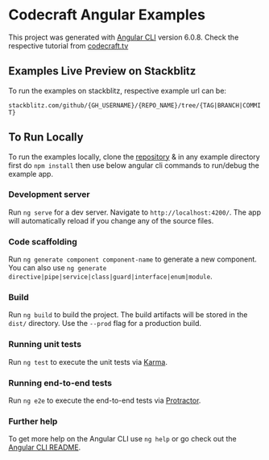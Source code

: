 # Codecraft Angular Examples 

This project was generated with [Angular CLI](https://github.com/angular/angular-cli) version 6.0.8. Check the respective tutorial from [codecraft.tv](https://codecraft.tv/courses/angular/)

## Examples Live Preview on Stackblitz

To run the examples on stackblitz, respective example url can be:

`stackblitz.com/github/{GH_USERNAME}/{REPO_NAME}/tree/{TAG|BRANCH|COMMIT}`

## To Run Locally

To run the examples locally, clone the [repository](https://github.com/codecraftpro/angular-sample-code) & in any example directory first do `npm install` then use below angular cli commands to run/debug the example app.

### Development server

Run `ng serve` for a dev server. Navigate to `http://localhost:4200/`. The app will automatically reload if you change any of the source files.

### Code scaffolding

Run `ng generate component component-name` to generate a new component. You can also use `ng generate directive|pipe|service|class|guard|interface|enum|module`.

### Build

Run `ng build` to build the project. The build artifacts will be stored in the `dist/` directory. Use the `--prod` flag for a production build.

### Running unit tests

Run `ng test` to execute the unit tests via [Karma](https://karma-runner.github.io).

### Running end-to-end tests

Run `ng e2e` to execute the end-to-end tests via [Protractor](http://www.protractortest.org/).

### Further help

To get more help on the Angular CLI use `ng help` or go check out the [Angular CLI README](https://github.com/angular/angular-cli/blob/master/README.md).
